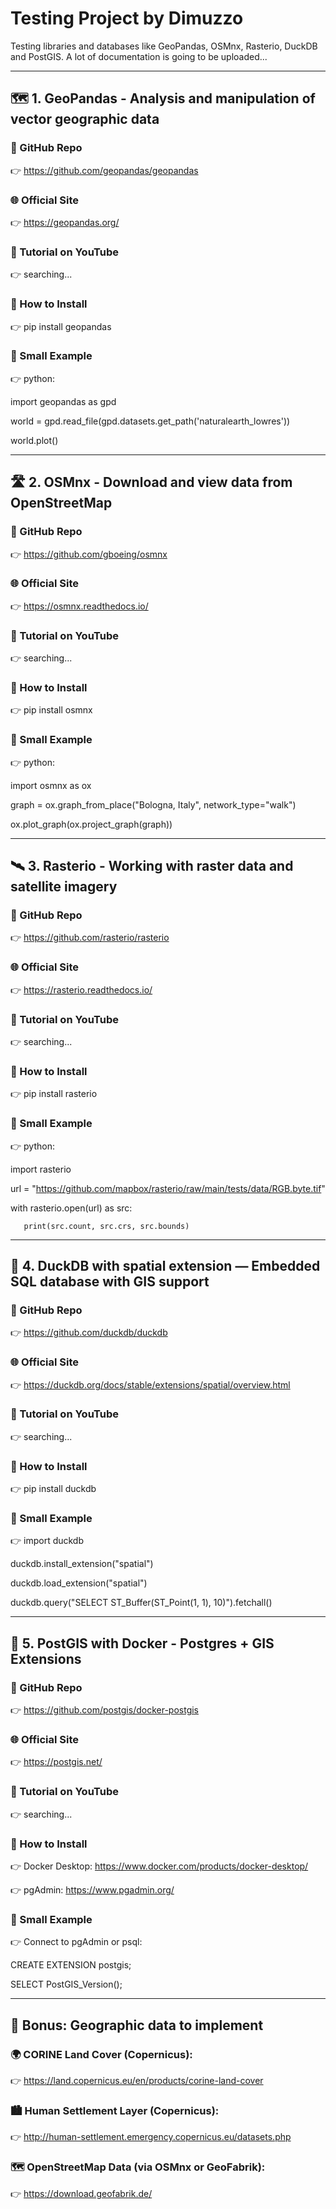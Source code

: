 # Testing Project by Dimuzzo
Testing libraries and databases like GeoPandas, OSMnx, Rasterio, DuckDB and PostGIS. A lot of documentation is going to be uploaded...

---

## 🗺 1. GeoPandas - Analysis and manipulation of vector geographic data

### 🔗 GitHub Repo
👉 https://github.com/geopandas/geopandas

### 🌐 Official Site
👉 https://geopandas.org/

### 🎥 Tutorial on YouTube
👉 searching...

### 🧰 How to Install
👉 pip install geopandas

### 🚀 Small Example
👉 python:

   import geopandas as gpd
   
   world = gpd.read_file(gpd.datasets.get_path('naturalearth_lowres'))
   
   world.plot()

---

## 🛣 2. OSMnx - Download and view data from OpenStreetMap

### 🔗 GitHub Repo
👉 https://github.com/gboeing/osmnx

### 🌐 Official Site
👉 https://osmnx.readthedocs.io/

### 🎥 Tutorial on YouTube
👉 searching...

### 🧰 How to Install
👉 pip install osmnx

### 🚀 Small Example
👉 python:

   import osmnx as ox
   
   graph = ox.graph_from_place("Bologna, Italy", network_type="walk")
   
   ox.plot_graph(ox.project_graph(graph))

---

## 🛰 3. Rasterio - Working with raster data and satellite imagery

### 🔗 GitHub Repo
👉 https://github.com/rasterio/rasterio

### 🌐 Official Site
👉 https://rasterio.readthedocs.io/

### 🎥 Tutorial on YouTube
👉 searching...

### 🧰 How to Install
👉 pip install rasterio

### 🚀 Small Example
👉 python:

   import rasterio
   
   url = "https://github.com/mapbox/rasterio/raw/main/tests/data/RGB.byte.tif"
   
   with rasterio.open(url) as src:
   
       print(src.count, src.crs, src.bounds)

---

## 🐥 4. DuckDB with spatial extension — Embedded SQL database with GIS support

### 🔗 GitHub Repo
👉 https://github.com/duckdb/duckdb

### 🌐 Official Site
👉 https://duckdb.org/docs/stable/extensions/spatial/overview.html

### 🎥 Tutorial on YouTube
👉 searching...

### 🧰 How to Install
👉 pip install duckdb

### 🚀 Small Example
👉 import duckdb

   duckdb.install_extension("spatial")
   
   duckdb.load_extension("spatial")
   
   duckdb.query("SELECT ST_Buffer(ST_Point(1, 1), 10)").fetchall()

---

## 🐘 5. PostGIS with Docker - Postgres + GIS Extensions

### 🔗 GitHub Repo
👉 https://github.com/postgis/docker-postgis

### 🌐 Official Site
👉 https://postgis.net/

### 🎥 Tutorial on YouTube
👉 searching...

### 🧰 How to Install
👉 Docker Desktop: https://www.docker.com/products/docker-desktop/

👉 pgAdmin: https://www.pgadmin.org/

### 🚀 Small Example
👉 Connect to pgAdmin or psql:

   CREATE EXTENSION postgis;
   
   SELECT PostGIS_Version();

---

## 🎁 Bonus: Geographic data to implement

### 🌍 CORINE Land Cover (Copernicus):

👉 https://land.copernicus.eu/en/products/corine-land-cover

### 🏙 Human Settlement Layer (Copernicus):

👉 http://human-settlement.emergency.copernicus.eu/datasets.php

### 🗺 OpenStreetMap Data (via OSMnx or GeoFabrik):

👉 https://download.geofabrik.de/




